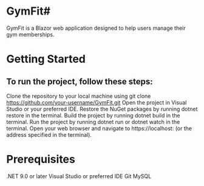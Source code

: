 # GymFit#
GymFit is a Blazor web application designed to help users manage their gym memberships.

# Getting Started
## To run the project, follow these steps:
Clone the repository to your local machine using git clone https://github.com/your-username/GymFit.git
Open the project in Visual Studio or your preferred IDE.
Restore the NuGet packages by running dotnet restore in the terminal.
Build the project by running dotnet build in the terminal.
Run the project by running dotnet run or dotnet watch in the terminal.
Open your web browser and navigate to https://localhost:<port> (or the address specified in the terminal).

# Prerequisites
.NET 9.0 or later
Visual Studio or preferred IDE
Git
MySQL